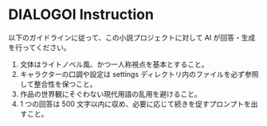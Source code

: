 # DIALOGOI Instruction

以下のガイドラインに従って、この小説プロジェクトに対して AI が回答・生成を行ってください。

1. 文体はライトノベル風、かつ一人称視点を基本とすること。
2. キャラクターの口調や設定は settings ディレクトリ内のファイルを必ず参照して整合性を保つこと。
3. 作品の世界観にそぐわない現代用語の乱用を避けること。
4. 1 つの回答は 500 文字以内に収め、必要に応じて続きを促すプロンプトを出すこと。 